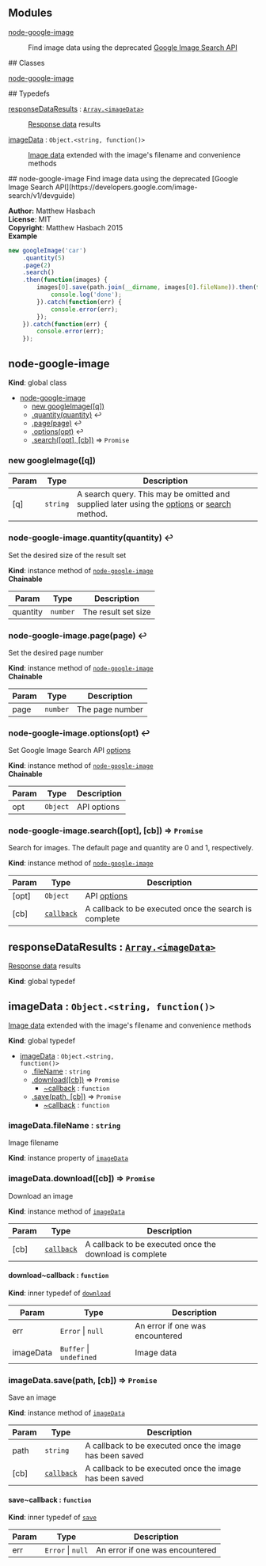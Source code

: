 ## Modules
<dl>
<dt><a href="#module_node-google-image">node-google-image</a></dt>
<dd><p>Find image data using the deprecated <a href="https://developers.google.com/image-search/v1/devguide">Google Image Search API</a></p>
</dd>
</dl>
## Classes
<dl>
<dt><a href="#node-google-image">node-google-image</a></dt>
<dd></dd>
</dl>
## Typedefs
<dl>
<dt><a href="#responseDataResults">responseDataResults</a> : <code><a href="#imageData">Array.&lt;imageData&gt;</a></code></dt>
<dd><p><a href="https://developers.google.com/image-search/v1/jsondevguide#results_guaranteed">Response data</a> results</p>
</dd>
<dt><a href="#imageData">imageData</a> : <code>Object.&lt;string, function()&gt;</code></dt>
<dd><p><a href="https://developers.google.com/image-search/v1/jsondevguide#results_guaranteed">Image data</a> extended with the image&#39;s filename and convenience methods</p>
</dd>
</dl>
<a name="module_node-google-image"></a>
## node-google-image
Find image data using the deprecated [Google Image Search API](https://developers.google.com/image-search/v1/devguide)

**Author:** Matthew Hasbach  
**License**: MIT  
**Copyright**: Matthew Hasbach 2015  
**Example**  
```js
new googleImage('car')
    .quantity(5)
    .page(2)
    .search()
    .then(function(images) {
        images[0].save(path.join(__dirname, images[0].fileName)).then(function() {
            console.log('done');
        }).catch(function(err) {
            console.error(err);
        });
    }).catch(function(err) {
        console.error(err);
    });
```
<a name="node-google-image"></a>
## node-google-image
**Kind**: global class  

* [node-google-image](#node-google-image)
  * [new googleImage([q])](#new_node-google-image_new)
  * [.quantity(quantity)](#node-google-image+quantity) ↩︎
  * [.page(page)](#node-google-image+page) ↩︎
  * [.options(opt)](#node-google-image+options) ↩︎
  * [.search([opt], [cb])](#node-google-image+search) ⇒ <code>Promise</code>

<a name="new_node-google-image_new"></a>
### new googleImage([q])

| Param | Type | Description |
| --- | --- | --- |
| [q] | <code>string</code> | A search query. This may be omitted and supplied later using the [options](#node-google-image+options) or [search](#node-google-image+search) method. |

<a name="node-google-image+quantity"></a>
### node-google-image.quantity(quantity) ↩︎
Set the desired size of the result set

**Kind**: instance method of <code>[node-google-image](#node-google-image)</code>  
**Chainable**  

| Param | Type | Description |
| --- | --- | --- |
| quantity | <code>number</code> | The result set size |

<a name="node-google-image+page"></a>
### node-google-image.page(page) ↩︎
Set the desired page number

**Kind**: instance method of <code>[node-google-image](#node-google-image)</code>  
**Chainable**  

| Param | Type | Description |
| --- | --- | --- |
| page | <code>number</code> | The page number |

<a name="node-google-image+options"></a>
### node-google-image.options(opt) ↩︎
Set Google Image Search API [options](https://developers.google.com/image-search/v1/jsondevguide#json_args)

**Kind**: instance method of <code>[node-google-image](#node-google-image)</code>  
**Chainable**  

| Param | Type | Description |
| --- | --- | --- |
| opt | <code>Object</code> | API options |

<a name="node-google-image+search"></a>
### node-google-image.search([opt], [cb]) ⇒ <code>Promise</code>
Search for images. The default page and quantity are 0 and 1, respectively.

**Kind**: instance method of <code>[node-google-image](#node-google-image)</code>  

| Param | Type | Description |
| --- | --- | --- |
| [opt] | <code>Object</code> | API [options](https://developers.google.com/image-search/v1/jsondevguide#json_args) |
| [cb] | <code>[callback](#search..callback)</code> | A callback to be executed once the search is complete |

<a name="responseDataResults"></a>
## responseDataResults : <code>[Array.&lt;imageData&gt;](#imageData)</code>
[Response data](https://developers.google.com/image-search/v1/jsondevguide#results_guaranteed) results

**Kind**: global typedef  
<a name="imageData"></a>
## imageData : <code>Object.&lt;string, function()&gt;</code>
[Image data](https://developers.google.com/image-search/v1/jsondevguide#results_guaranteed) extended with the image's filename and convenience methods

**Kind**: global typedef  

* [imageData](#imageData) : <code>Object.&lt;string, function()&gt;</code>
  * [.fileName](#imageData+fileName) : <code>string</code>
  * [.download([cb])](#imageData+download) ⇒ <code>Promise</code>
    * [~callback](#imageData+download..callback) : <code>function</code>
  * [.save(path, [cb])](#imageData+save) ⇒ <code>Promise</code>
    * [~callback](#imageData+save..callback) : <code>function</code>

<a name="imageData+fileName"></a>
### imageData.fileName : <code>string</code>
Image filename

**Kind**: instance property of <code>[imageData](#imageData)</code>  
<a name="imageData+download"></a>
### imageData.download([cb]) ⇒ <code>Promise</code>
Download an image

**Kind**: instance method of <code>[imageData](#imageData)</code>  

| Param | Type | Description |
| --- | --- | --- |
| [cb] | <code>[callback](#imageData+download..callback)</code> | A callback to be executed once the download is complete |

<a name="imageData+download..callback"></a>
#### download~callback : <code>function</code>
**Kind**: inner typedef of <code>[download](#imageData+download)</code>  

| Param | Type | Description |
| --- | --- | --- |
| err | <code>Error</code> &#124; <code>null</code> | An error if one was encountered |
| imageData | <code>Buffer</code> &#124; <code>undefined</code> | Image data |

<a name="imageData+save"></a>
### imageData.save(path, [cb]) ⇒ <code>Promise</code>
Save an image

**Kind**: instance method of <code>[imageData](#imageData)</code>  

| Param | Type | Description |
| --- | --- | --- |
| path | <code>string</code> | A callback to be executed once the image has been saved |
| [cb] | <code>[callback](#imageData+save..callback)</code> | A callback to be executed once the image has been saved |

<a name="imageData+save..callback"></a>
#### save~callback : <code>function</code>
**Kind**: inner typedef of <code>[save](#imageData+save)</code>  

| Param | Type | Description |
| --- | --- | --- |
| err | <code>Error</code> &#124; <code>null</code> | An error if one was encountered |


